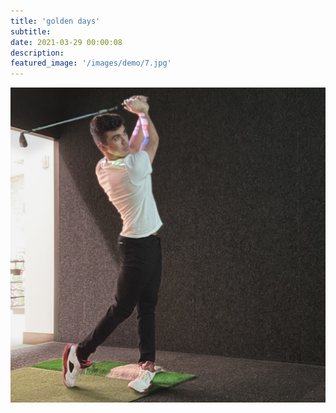 ```yaml
---
title: 'golden days'
subtitle:
date: 2021-03-29 00:00:08
description:
featured_image: '/images/demo/7.jpg'
---
```


![](/images/demo/7.jpg)